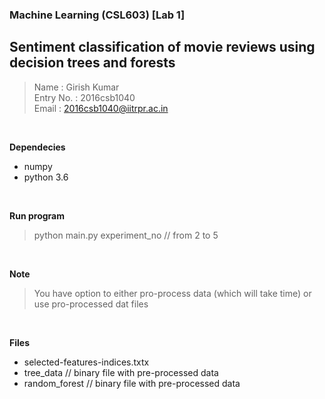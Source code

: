 ### Machine Learning (CSL603) [Lab 1]
Sentiment classification of movie reviews using decision trees and forests
---
> Name      : Girish Kumar<br>
> Entry No. : 2016csb1040<br>
> Email     : 2016csb1040@iitrpr.ac.in<br>
<br/>

**Dependecies**
- numpy
- python 3.6
<br>

**Run program**
> python main.py experiment_no              // from 2 to 5<br>
<br>

**Note**
> You have option to either pro-process data (which will take time) or use pro-processed dat files
<br>

**Files**
- selected-features-indices.txtx
- tree_data                             // binary file with pre-processed data
- random_forest                         // binary file with pre-processed data
